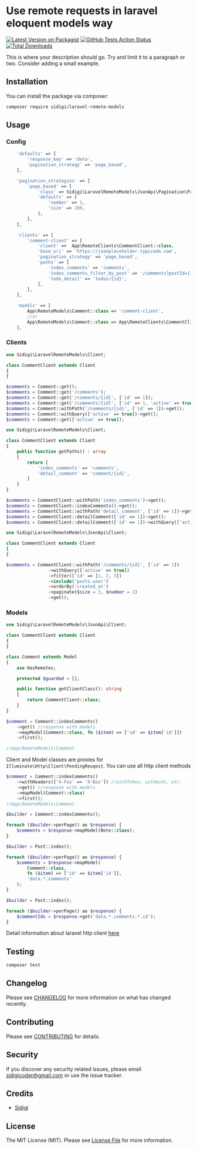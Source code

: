 # Use remote requests in laravel eloquent models way

[![Latest Version on Packagist](https://img.shields.io/packagist/v/sidigi/laravel-remote-models.svg?style=flat-square)](https://packagist.org/packages/sidigi/laravel-remote-models)
[![GitHub Tests Action Status](https://img.shields.io/github/workflow/status/sidigi/laravel-remote-models/run-tests?label=tests)](https://github.com/sidigi/laravel-remote-models/actions?query=workflow%3Arun-tests+branch%3Amaster)
[![Total Downloads](https://img.shields.io/packagist/dt/sidigi/laravel-remote-models.svg?style=flat-square)](https://packagist.org/packages/sidigi/laravel-remote-models)

This is where your description should go. Try and limit it to a paragraph or two. Consider adding a small example.

## Installation

You can install the package via composer:

```bash
composer require sidigi/laravel-remote-models
```

## Usage

### Config

```php
    'defaults' => [
        'response_key' => 'data',
        'pagination_strategy' => 'page_based',
    ],

    'pagination_strategies' => [
        'page_based' => [
            'class' => Sidigi\LaravelRemoteModels\JsonApi\Pagination\PageBasedStrategy::class,
            'defaults' => [
                'number' => 1,
                'size' => 100,
            ],
        ],
    ],

    'clients' => [
        'comment-client' => [
            'client' =>  App\RemoteClients\CommentClient::class,
            'base_uri' => 'https://jsonplaceholder.typicode.com',
            'pagination_strategy' => 'page_based',
            'paths' => [
                'index_comments' => 'comments',
                'index_comments_filter_by_post' => '/comments?postId={id}',
                'todo_detail' => 'todos/{id}',
            ],
        ],
    ],

    'models' => [
        App\RemoteModels\Comment::class => 'comment-client',
        //or
        App\RemoteModels\Comment::class => App\RemoteClients\CommentClient::class,
    ],
```

### Clients

```php
use Sidigi\LaravelRemoteModels\Client;

class CommentClient extends Client
{
}

$comments = Comment::get();
$comments = Comment::get('/comments');
$comments = Comment::get('/comments/{id}', ['id' => 1]);
$comments = Comment::get('/comments/{id}', ['id' => 1, 'active' => true]);
$comments = Comment::withPath('/comments/{id}', ['id' => 1])->get();
$comments = Comment::withQuery(['active' => true])->get();
$comments = Comment::get(['active' => true]);
```

```php
use Sidigi\LaravelRemoteModels\Client;

class CommentClient extends Client
{
    public function getPaths() : array
    {
        return [
            'index_comments' => 'comments',
            'detail_comment' => 'comment/{id}',
        ]
    }
}

$comments = CommentClient::withPath('index_comments')->get();
$comments = CommentClient::indexComments()->get();
$comments = CommentClient::withPath('detail_comment', ['id' => 1])->get();
$comments = CommentClient::detailComment(['id' => 1])->get();
$comments = CommentClient::detailComment(['id' => 1])->withQuery(['active' => true])->get();
```

```php
use Sidigi\LaravelRemoteModels\JsonApi\Client;

class CommentClient extends Client
{
}

$comments = CommentClient::withPath('/comments/{id}', ['id' => 1])
                ->withQuery(['active' => true])
                ->filter(['id' => [1, 2, 3])
                ->include('posts.user')
                ->orderBy('created_at')
                ->paginate($size = 3, $number = 2)
                ->get();
```

### Models

```php
use Sidigi\LaravelRemoteModels\JsonApi\Client;

class CommentClient extends Client
{
}

class Comment extends Model
{
    use HasRemotes;

    protected $guarded = [];

    public function getClientClass(): string
    {
        return CommentClient::class;
    }
}

$comment = Comment::indexComments()
    ->get() //response with models
    ->mapModel(Comment::class, fn ($item) => ['id' => $item['id']])
    ->first();

//App\RemoteModels\Comment
```

Client and Model classes are proxies for `Illuminate\Http\Client\PendingReuqest`. You can use all http client methods

```php
$comment = Comment::indexComments()
    ->withHeaders(['X-Foo' => 'X-Baz']) //withToken, withAuth, etc.
    ->get() //response with models
    ->mapModel(Comment::class)
    ->first();
//App\RemoteModels\Comment
```

```php
$builder = Comment::indexComments();

foreach ($builder->perPage() as $response) {
    $comments = $response->mapModel(Note::class);
}
```

```php
$builder = Post::index();

foreach ($builder->perPage() as $response) {
    $comments = $response->mapModel(
        Comment::class,
        fn ($item) => ['id' => $item['id']],
        'data.*.comments'
    );
}
```

```php
$builder = Post::index();

foreach ($builder->perPage() as $response) {
    $commentIds = $response->get('data.*.comments.*.id');
}
```

Detail information about laravel http client [here](https://laravel.com/docs/7.x/http-client)

## Testing

```bash
composer test
```

## Changelog

Please see [CHANGELOG](CHANGELOG.md) for more information on what has changed recently.

## Contributing

Please see [CONTRIBUTING](CONTRIBUTING.md) for details.

## Security

If you discover any security related issues, please email sidigicoder@gmail.com or use the issue tracker.

## Credits

-   [Sidigi](https://github.com/sidigi)

## License

The MIT License (MIT). Please see [License File](LICENSE.md) for more information.
